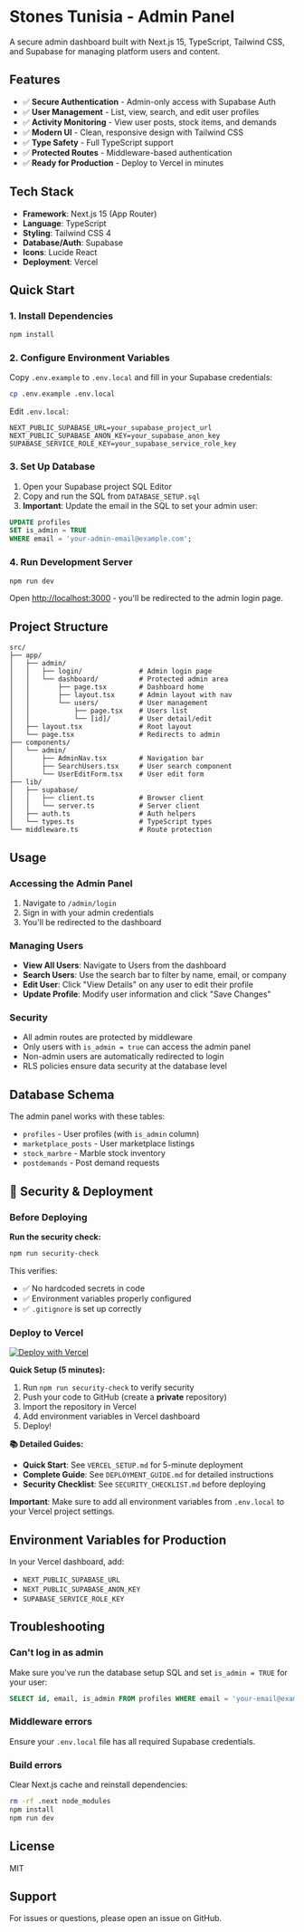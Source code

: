 # Stones Tunisia - Admin Panel

A secure admin dashboard built with Next.js 15, TypeScript, Tailwind CSS, and Supabase for managing platform users and content.

## Features

- ✅ **Secure Authentication** - Admin-only access with Supabase Auth
- ✅ **User Management** - List, view, search, and edit user profiles
- ✅ **Activity Monitoring** - View user posts, stock items, and demands
- ✅ **Modern UI** - Clean, responsive design with Tailwind CSS
- ✅ **Type Safety** - Full TypeScript support
- ✅ **Protected Routes** - Middleware-based authentication
- ✅ **Ready for Production** - Deploy to Vercel in minutes

## Tech Stack

- **Framework**: Next.js 15 (App Router)
- **Language**: TypeScript
- **Styling**: Tailwind CSS 4
- **Database/Auth**: Supabase
- **Icons**: Lucide React
- **Deployment**: Vercel

## Quick Start

### 1. Install Dependencies

```bash
npm install
```

### 2. Configure Environment Variables

Copy `.env.example` to `.env.local` and fill in your Supabase credentials:

```bash
cp .env.example .env.local
```

Edit `.env.local`:

```env
NEXT_PUBLIC_SUPABASE_URL=your_supabase_project_url
NEXT_PUBLIC_SUPABASE_ANON_KEY=your_supabase_anon_key
SUPABASE_SERVICE_ROLE_KEY=your_supabase_service_role_key
```

### 3. Set Up Database

1. Open your Supabase project SQL Editor
2. Copy and run the SQL from `DATABASE_SETUP.sql`
3. **Important**: Update the email in the SQL to set your admin user:

```sql
UPDATE profiles 
SET is_admin = TRUE 
WHERE email = 'your-admin-email@example.com';
```

### 4. Run Development Server

```bash
npm run dev
```

Open [http://localhost:3000](http://localhost:3000) - you'll be redirected to the admin login page.

## Project Structure

```
src/
├── app/
│   ├── admin/
│   │   ├── login/              # Admin login page
│   │   └── dashboard/          # Protected admin area
│   │       ├── page.tsx        # Dashboard home
│   │       ├── layout.tsx      # Admin layout with nav
│   │       └── users/          # User management
│   │           ├── page.tsx    # Users list
│   │           └── [id]/       # User detail/edit
│   ├── layout.tsx              # Root layout
│   └── page.tsx                # Redirects to admin
├── components/
│   └── admin/
│       ├── AdminNav.tsx        # Navigation bar
│       ├── SearchUsers.tsx     # User search component
│       └── UserEditForm.tsx    # User edit form
├── lib/
│   ├── supabase/
│   │   ├── client.ts           # Browser client
│   │   └── server.ts           # Server client
│   ├── auth.ts                 # Auth helpers
│   └── types.ts                # TypeScript types
└── middleware.ts               # Route protection
```

## Usage

### Accessing the Admin Panel

1. Navigate to `/admin/login`
2. Sign in with your admin credentials
3. You'll be redirected to the dashboard

### Managing Users

- **View All Users**: Navigate to Users from the dashboard
- **Search Users**: Use the search bar to filter by name, email, or company
- **Edit User**: Click "View Details" on any user to edit their profile
- **Update Profile**: Modify user information and click "Save Changes"

### Security

- All admin routes are protected by middleware
- Only users with `is_admin = true` can access the admin panel
- Non-admin users are automatically redirected to login
- RLS policies ensure data security at the database level

## Database Schema

The admin panel works with these tables:

- `profiles` - User profiles (with `is_admin` column)
- `marketplace_posts` - User marketplace listings
- `stock_marbre` - Marble stock inventory
- `postdemands` - Post demand requests

## 🔐 Security & Deployment

### Before Deploying

**Run the security check:**
```bash
npm run security-check
```

This verifies:
- ✅ No hardcoded secrets in code
- ✅ Environment variables properly configured
- ✅ `.gitignore` is set up correctly

### Deploy to Vercel

[![Deploy with Vercel](https://vercel.com/button)](https://vercel.com/new/clone)

**Quick Setup (5 minutes):**
1. Run `npm run security-check` to verify security
2. Push your code to GitHub (create a **private** repository)
3. Import the repository in Vercel
4. Add environment variables in Vercel dashboard
5. Deploy!

**📚 Detailed Guides:**
- **Quick Start**: See `VERCEL_SETUP.md` for 5-minute deployment
- **Complete Guide**: See `DEPLOYMENT_GUIDE.md` for detailed instructions
- **Security Checklist**: See `SECURITY_CHECKLIST.md` before deploying

**Important**: Make sure to add all environment variables from `.env.local` to your Vercel project settings.

## Environment Variables for Production

In your Vercel dashboard, add:

- `NEXT_PUBLIC_SUPABASE_URL`
- `NEXT_PUBLIC_SUPABASE_ANON_KEY`
- `SUPABASE_SERVICE_ROLE_KEY`

## Troubleshooting

### Can't log in as admin

Make sure you've run the database setup SQL and set `is_admin = TRUE` for your user:

```sql
SELECT id, email, is_admin FROM profiles WHERE email = 'your-email@example.com';
```

### Middleware errors

Ensure your `.env.local` file has all required Supabase credentials.

### Build errors

Clear Next.js cache and reinstall dependencies:

```bash
rm -rf .next node_modules
npm install
npm run dev
```

## License

MIT

## Support

For issues or questions, please open an issue on GitHub.
